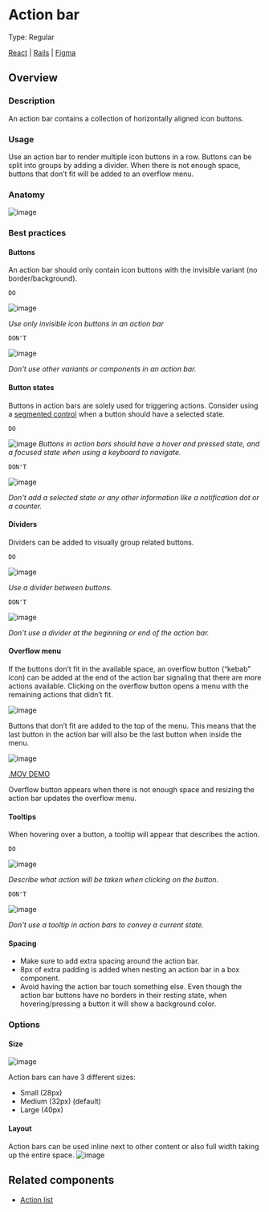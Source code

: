 # Action bar
Type: Regular

[React](#) | [Rails](#) | [Figma](https://www.figma.com/file/GCvY3Qv8czRgZgvl1dG6lp/Primer-Web?node-id=17042%3A65285)

## Overview

### Description
An action bar contains a collection of horizontally aligned icon buttons.

### Usage
Use an action bar to render multiple icon buttons in a row. Buttons can be split into groups by adding a divider. When there is not enough space, buttons that don’t fit will be added to an overflow menu.

### Anatomy

![image](https://user-images.githubusercontent.com/586552/200724198-39defdb1-d653-469d-b875-f6f90b7d71a0.png)

### Best practices
#### Buttons
An action bar should only contain icon buttons with the invisible variant (no border/background).

`DO`

![image](https://user-images.githubusercontent.com/586552/200722583-48b3f80e-6832-480c-a916-ae48401c3990.png)

*Use only invisible icon buttons in an action bar*

`DON'T`

![image](https://user-images.githubusercontent.com/378023/193506488-44543352-f513-469e-8783-5d1cc7f44eaf.png)
 
 *Don't use other variants or components in an action bar.*

#### Button states
Buttons in action bars are solely used for triggering actions. Consider using a [segmented control](~https://primer.style/design/components/segmented-control~) when a button should have a selected state.
 
`DO`

![image](https://user-images.githubusercontent.com/586552/200724597-b4431ab8-dcca-4511-b399-4bab9775d4bb.png)
*Buttons in action bars should have a hover and pressed state, and a focused state when using a keyboard to navigate.*

`DON'T` 

![image](https://user-images.githubusercontent.com/586552/200724641-25cfa774-0fae-4ea1-860c-529322c40e1b.png)

*Don't add a selected state or any other information like a notification dot or a counter.*

#### Dividers
Dividers can be added to visually group related buttons.

`DO`

![image](https://user-images.githubusercontent.com/586552/200728895-327e1144-951e-4363-ba60-658b0b524d26.png)

*Use a divider between buttons.*

`DON'T`

![image](https://user-images.githubusercontent.com/586552/200728920-a13b1834-4a3e-4578-ae64-25a648ea8c64.png)

*Don’t use a divider at the beginning or end of the action bar.*

#### Overflow menu
If the buttons don’t fit in the available space, an overflow button (“kebab” icon) can be added at the end of the action bar signaling that there are more actions available. Clicking on the overflow button opens a menu with the remaining actions that didn’t fit.

![image](https://user-images.githubusercontent.com/378023/193507064-4efe3f63-7b30-4656-8304-3dea3e3f1e03.png)

Buttons that don’t fit are added to the top of the menu. This means that the last button in the action bar will also be the last button when inside the menu.

![image](https://user-images.githubusercontent.com/378023/188835345-0cfd3376-1658-496f-a78b-f5977aa2198c.png)

[.MOV DEMO](https://user-images.githubusercontent.com/378023/188359460-bc88bac8-9c69-4aea-8ce0-bc427bedc3a3.mov)

Overflow button appears when there is not enough space and resizing the action bar updates the overflow menu.

#### Tooltips
When hovering over a button, a tooltip will appear that describes the action.
 
`DO`

![image](https://user-images.githubusercontent.com/586552/200725003-654abdfd-b2ad-444a-aec2-5685845f6f66.png)

*Describe what action will be taken when clicking on the button.*

`DON'T`

![image](https://user-images.githubusercontent.com/378023/193506979-07aa35d2-48f5-4b09-aa3e-c575be0e578e.png)

*Don't use a tooltip in action bars to convey a current state.* 

#### Spacing
- Make sure to add extra spacing around the action bar.
- 8px of extra padding is added when nesting an action bar in a box component.
- Avoid having the action bar touch something else. Even though the action bar buttons have no borders in their resting state, when hovering/pressing a button it will show a background color.

### Options
#### Size
![image](https://user-images.githubusercontent.com/378023/193507132-f3ad4632-e257-4301-bd48-0669f4347ddc.png)

Action bars can have 3 different sizes:
- Small (28px)
- Medium (32px) (default)
- Large (40px)

#### Layout
Action bars can be used inline next to other content or also full width taking up the entire space.
![image](https://user-images.githubusercontent.com/586552/200727326-0e20a620-5104-4fb1-87f0-541414b93a67.png)


## Related components
- [Action list](~https://primer.style/design/components/action-list~)



